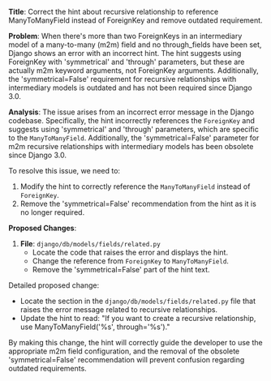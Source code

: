 **Title**: Correct the hint about recursive relationship to reference ManyToManyField instead of ForeignKey and remove outdated requirement.

**Problem**:
When there's more than two ForeignKeys in an intermediary model of a many-to-many (m2m) field and no through_fields have been set, Django shows an error with an incorrect hint. The hint suggests using ForeignKey with 'symmetrical' and 'through' parameters, but these are actually m2m keyword arguments, not ForeignKey arguments. Additionally, the 'symmetrical=False' requirement for recursive relationships with intermediary models is outdated and has not been required since Django 3.0.

**Analysis**:
The issue arises from an incorrect error message in the Django codebase. Specifically, the hint incorrectly references the `ForeignKey` and suggests using 'symmetrical' and 'through' parameters, which are specific to the `ManyToManyField`. Additionally, the 'symmetrical=False' parameter for m2m recursive relationships with intermediary models has been obsolete since Django 3.0.

To resolve this issue, we need to:
1. Modify the hint to correctly reference the `ManyToManyField` instead of `ForeignKey`.
2. Remove the 'symmetrical=False' recommendation from the hint as it is no longer required.

**Proposed Changes**:
1. **File**: `django/db/models/fields/related.py`
   - Locate the code that raises the error and displays the hint.
   - Change the reference from `ForeignKey` to `ManyToManyField`.
   - Remove the 'symmetrical=False' part of the hint text.

Detailed proposed change:
- Locate the section in the `django/db/models/fields/related.py` file that raises the error message related to recursive relationships.
- Update the hint to read:
  "If you want to create a recursive relationship, use ManyToManyField('%s', through='%s')."

By making this change, the hint will correctly guide the developer to use the appropriate m2m field configuration, and the removal of the obsolete 'symmetrical=False' recommendation will prevent confusion regarding outdated requirements.